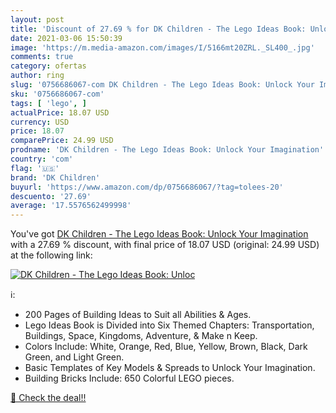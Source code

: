```yaml
---
layout: post
title: 'Discount of 27.69 % for DK Children - The Lego Ideas Book: Unloc'
date: 2021-03-06 15:50:39
image: 'https://m.media-amazon.com/images/I/5166mt20ZRL._SL400_.jpg'
comments: true
category: ofertas
author: ring
slug: '0756686067-com DK Children - The Lego Ideas Book: Unlock Your Imagination'
sku: '0756686067-com'
tags: [ 'lego', ]
actualPrice: 18.07 USD
currency: USD
price: 18.07
comparePrice: 24.99 USD
prodname: 'DK Children - The Lego Ideas Book: Unlock Your Imagination'
country: 'com'
flag: '🇺🇸'
brand: 'DK Children'
buyurl: 'https://www.amazon.com/dp/0756686067/?tag=tolees-20'
descuento: '27.69'
average: '17.5576562499998'
---
```


You've got [DK Children - The Lego Ideas Book: Unlock Your Imagination](https://www.amazon.com/dp/0756686067/?tag=tolees-20) with a  27.69 % discount, with final price of 18.07 USD (original: 24.99 USD) at the following link:

[![DK Children - The Lego Ideas Book: Unloc](https://m.media-amazon.com/images/I/5166mt20ZRL._SL400_.jpg)](https://www.amazon.com/dp/0756686067/?tag=tolees-20)

ℹ️:

- 200 Pages of Building Ideas to Suit all Abilities & Ages.
- Lego Ideas Book is Divided into Six Themed Chapters: Transportation, Buildings, Space, Kingdoms, Adventure, & Make n Keep.
- Colors Include: White, Orange, Red, Blue, Yellow, Brown, Black, Dark Green, and Light Green.
- Basic Templates of Key Models & Spreads to Unlock Your Imagination.
- Building Bricks Include: 650 Colorful LEGO pieces.

[🛒 Check the deal!!](https://www.amazon.com/dp/0756686067/?tag=tolees-20)

